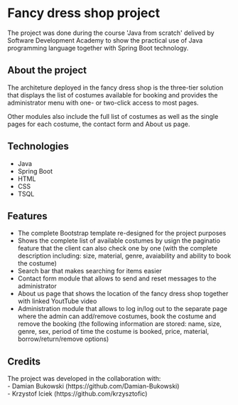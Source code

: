 # Fancy dress shop project 
<p>The project was done during the course 'Java from scratch' delived by Software Development Academy to show the practical use of Java programming language together
with Spring Boot technology.</p>

## About the project 
<p>The architeture deployed in the fancy dress shop is the three-tier solution that displays the list of costumes available for booking and provides the administrator menu with one- or two-click access
to most pages.</p>
<p>Other modules also include the full list of costumes as well as the single pages for each costume, the contact form and About us page.</p>

## Technologies
- Java
- Spring Boot 
- HTML
- CSS
- TSQL

## Features
- The complete Bootstrap template re-designed for the project purposes 
- Shows the complete list of available costumes by usign the paginatio feature that the client can also check one by one 
(with the complete description including: size, material, genre, avaiability and ability to book the costume)
- Search bar that makes searching for items easier
- Contact form module that allows to send and reset messages to the administrator
- About us page that shows the location of the fancy dress shop together with linked YoutTube video
- Administration module that allows to log in/log out to the separate page where the admin can add/remove costumes, book the costume and remove the booking 
(the following information are stored: name, size, genre, sex, period of time the costume is booked, price, material, borrow/return/remove options)

## Credits 
<p>The project was developed in the collaboration with:<br>
  - Damian Bukowski (https://github.com/Damian-Bukowski)<br>
  - Krzystof Iciek (https://github.com/krzysztofic)</p>
